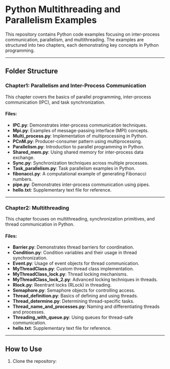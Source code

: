 # Python Multithreading and Parallelism Examples

This repository contains Python code examples focusing on inter-process communication, parallelism, and multithreading. The examples are structured into two chapters, each demonstrating key concepts in Python programming.

---

## Folder Structure

### Chapter1: Parallelism and Inter-Process Communication
This chapter covers the basics of parallel programming, inter-process communication (IPC), and task synchronization.

#### Files:
- **IPC.py**: Demonstrates inter-process communication techniques.
- **Mpi.py**: Examples of message-passing interface (MPI) concepts.
- **Multi_process.py**: Implementation of multiprocessing in Python.
- **PCnM.py**: Producer-consumer pattern using multiprocessing.
- **Parallelism.py**: Introduction to parallel programming in Python.
- **Shared_mem.py**: Using shared memory for inter-process data exchange.
- **Sync.py**: Synchronization techniques across multiple processes.
- **Task_parallelism.py**: Task parallelism examples in Python.
- **fibonacci.py**: A computational example of generating Fibonacci numbers.
- **pipe.py**: Demonstrates inter-process communication using pipes.
- **hello.txt**: Supplementary text file for reference.

---

### Chapter2: Multithreading
This chapter focuses on multithreading, synchronization primitives, and thread communication in Python.

#### Files:
- **Barrier.py**: Demonstrates thread barriers for coordination.
- **Condition.py**: Condition variables and their usage in thread synchronization.
- **Event.py**: Usage of event objects for thread communication.
- **MyThreadClass.py**: Custom thread class implementation.
- **MyThreadClass_lock.py**: Thread locking mechanisms.
- **MyThreadClass_lock_2.py**: Advanced locking techniques in threads.
- **Rlock.py**: Reentrant locks (RLock) in threading.
- **Semaphore.py**: Semaphore objects for controlling access.
- **Thread_definition.py**: Basics of defining and using threads.
- **Thread_determine.py**: Determining thread-specific tasks.
- **Thread_name_and_processes.py**: Naming and differentiating threads and processes.
- **Threading_with_queue.py**: Using queues for thread-safe communication.
- **hello.txt**: Supplementary text file for reference.

---

## How to Use
1. Clone the repository:
   ```bash
   